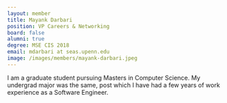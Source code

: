 ```yaml
---
layout: member
title: Mayank Darbari
position: VP Careers & Networking
board: false
alumni: true
degree: MSE CIS 2018
email: mdarbari at seas.upenn.edu
image: /images/members/mayank-darbari.jpeg
---
```


I am a graduate student pursuing Masters in Computer Science. My undergrad major was the same, post which I have had a few years of work experience as a Software Engineer.